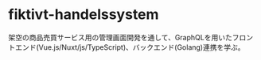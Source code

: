 # fiktivt-handelssystem

架空の商品売買サービス用の管理画面開発を通して、GraphQLを用いたフロントエンド(Vue.js/Nuxt/js/TypeScript)、バックエンド(Golang)連携を学ぶ。
